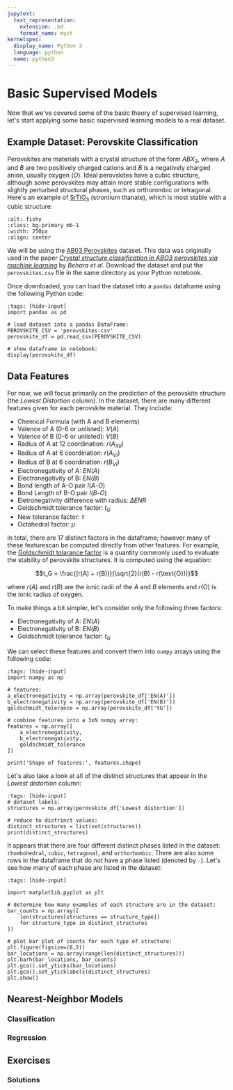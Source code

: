 ```yaml
---
jupytext:
  text_representation:
    extension: .md
    format_name: myst
kernelspec:
  display_name: Python 3
  language: python
  name: python3
---
```

# Basic Supervised Models

Now that we've covered some of the basic theory of supervised learning, let's start applying some basic supervised learning models to a real dataset.

## Example Dataset: Perovskite Classification

Perovskites are materials with a crystal structure of the form  $ABX_3$, where $A$ and $B$ are two positively charged cations and $B$ is a negatively charged anion, usually oxygen ($O$). Ideal perovskites have a cubic structure, although some perovskites may attain more stable configurations with slightly perturbed structural phases, such as orthorombic or tetragonal. Here's an example of [SrTiO$_3$](https://en.wikipedia.org/wiki/Strontium_titanate) (strontium titanate), which is most stable with a cubic structure:

```{image} SrTiO3_cubic.png
:alt: fishy
:class: bg-primary mb-1
:width: 250px
:align: center
```
We will be using the [AB03 Perovskites](https://www-sciencedirect-com.ezproxy.baylor.edu/science/article/pii/S0927025620306820?via%3Dihub) dataset. 
This data was originally used in the paper [_Crystal structure classification in ABO3 perovskites via machine learning_](https://doi-org.ezproxy.baylor.edu/10.1016/j.commatsci.2020.110191) by _Behara et al_.
Download the dataset and put the `perovskites.csv` file in the same directory as your Python notebook.

Once downloaded, you can load the dataset into a `pandas` dataframe using the following Python code:

```{code-cell}
:tags: [hide-input]
import pandas as pd

# load dataset into a pandas DataFrame:
PEROVSKITE_CSV = 'perovskites.csv'
perovskite_df = pd.read_csv(PEROVSKITE_CSV)

# show dataframe in notebook:
display(perovskite_df)
```

## Data Features

For now, we will focus primarily on the prediction of the perovskite structure (the _Lowest Distortion_ column). In the dataset, there are many different features given for each perovskite material. They include:

* Chemical Formula (with A and B elements)
* Valence of A (0-6 or unlisted): $V(A)$
* Valence of B (0-6 or unlisted): $V(B)$
* Radius of A at 12 coordination: $r(A_{XII})$
* Radius of A at 6 coordination: $r(A_{VI})$
* Radius of B at 6 coordination: $r(B_{VI})$
* Electronegativity of A: $EN(A)$
* Electronegativity of B: $EN(B)$
* Bond length of A-O pair $l(A$-$O)$
* Bond Length of B-O pair $l(B$-$O)$
* Eletronegativity difference with radius: $\Delta ENR$
* Goldschmidt tolerance factor: $t_G$
* New tolerance factor: $\tau$
* Octahedral factor: $\mu$

In total, there are 17 distinct factors in the dataframe; however many of these featurescan be computed directly from other features. For example, the [Goldschmidt tolarance factor](https://en.wikipedia.org/wiki/Goldschmidt_tolerance_factor) is a quantity commonly used to evaluate the stability of perovskite structures. It is computed using the equation:

$$t_G = \frac{(r(A) + r(B))}{\sqrt{2}(r(B) - r(\text{O}))}$$

where $r(A)$ and $r(B)$ are the ionic radii of the $A$ and $B$ elements and $r(\text{O})$ is the ionic radius of oxygen.

To make things a bit simpler, let's consider only the following three factors:

* Electronegativity of A: $EN(A)$
* Electronegativity of B: $EN(B)$
* Goldschmidt tolerance factor: $t_G$

We can select these features and convert them into `numpy` arrays using the following code:

```{code-cell}:
:tags: [hide-input]
import numpy as np

# features:
a_electronegativity = np.array(perovskite_df['EN(A)'])
b_electronegativity = np.array(perovskite_df['EN(B)'])
goldschmidt_tolerance = np.array(perovskite_df['tG'])

# combine features into a 3xN numpy array:
features = np.array([
    a_electronegativity,
    b_electronegativity,
    goldschmidt_tolerance
])

print('Shape of features:', features.shape)
```

Let's also take a look at all of the distinct structures that appear in the _Lowest distortion_ column:

```{code-cell}
:tags: [hide-input]
# dataset labels:
structures = np.array(perovskite_df['Lowest distortion'])

# reduce to distrinct values:
distinct_structures = list(set(structures))
print(distinct_structures)
```

It appears that there are four different distinct phases listed in the dataset: `rhombohedral`, `cubic`, `tetragonal`, and `orthorhombic`. There are also some rows in the dataframe that do not have a phase listed (denoted by `-`). Let's see how many of each phase are listed in the dataset:

```{code-cell}:
:tags: [hide-input]

import matplotlib.pyplot as plt

# determine how many examples of each structure are in the dataset:
bar_counts = np.array([ 
    len(structures[structures == structure_type])
    for structure_type in distinct_structures
])

# plot bar plot of counts for each type of structure:
plt.figure(figsize=(6,2))
bar_locations = np.array(range(len(distinct_structures)))
plt.barh(bar_locations, bar_counts)
plt.gca().set_yticks(bar_locations)
plt.gca().set_yticklabels(distinct_structures)
plt.show()
```

## Nearest-Neighbor Models

### Classification



### Regression


## Exercises

### Solutions

